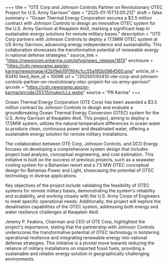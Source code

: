 +++
title = "OTE Corp and Johnson Controls Partner on Revolutionary OTEC Project for U.S. Army Garrison"
date = "2025-01-15T13:05:21Z"
draft = false
summary = "Ocean Thermal Energy Corporation secures a $3.5 million contract with Johnson Controls to design an innovative OTEC system for the U.S. Army Garrison at Kwajalein Atoll, marking a significant leap in sustainable energy solutions for remote military bases."
description = "OTE Corp partners with Johnson Controls to deploy a 17.5MW OTEC system at US Army Garrison, advancing energy independence and sustainability. This collaboration showcases the transformative potential of renewable energy in national defense strategies."
source_link = "https://newsroom.prkarma.com/jpfvg/news_release/1613"
enclosure = "https://cdn.newsramp.app/pr-karma/newsimage/42bf9eb1911f64c1cc55a185b0864560.png"
article_id = 93410
feed_item_id = 10096
url = "/202501/93410-ote-corp-and-johnson-controls-partner-on-revolutionary-otec-project-for-us-army-garrison"
qrcode = "https://cdn.newsramp.app/pr-karma/qrcode/251/15/nukecLLz.webp"
source = "PR Karma"
+++

<p>Ocean Thermal Energy Corporation (OTE Corp) has been awarded a $3.5 million contract by Johnson Controls to design and evaluate a groundbreaking Ocean Thermal Energy Conversion (OTEC) system for the U.S. Army Garrison at Kwajalein Atoll. This project, aiming to deploy a 17.5MW system, utilizes the natural temperature differences in ocean water to produce clean, continuous power and desalinated water, offering a sustainable energy solution for remote military installations.</p><p>The collaboration between OTE Corp, Johnson Controls, and DCO Energy focuses on developing a comprehensive system design that includes project load analysis, conceptual engineering, and cost estimation. This initiative is built on the success of previous projects, such as a seawater cooling system for a Bahamian resort and a 7.5 MW OTEC conceptual design for Bahamas Power and Light, showcasing the potential of OTEC technology in diverse applications.</p><p>Key objectives of the project include validating the feasibility of OTEC systems for remote military bases, demonstrating the system's reliability and scalability, and working closely with the U.S. Army Corps of Engineers to meet specific operational needs. Additionally, the project will explore the desalination capabilities of the OTEC system, addressing both energy and water resilience challenges at Kwajalein Atoll.</p><p>Jeremy P. Feakins, Chairman and CEO of OTE Corp, highlighted the project's importance, stating that the partnership with Johnson Controls underscores the transformative potential of OTEC technology in bolstering operational resilience and integrating renewable energy into national defense strategies. This initiative is a pivotal move towards reducing the reliance of military installations on imported fossil fuels, providing a sustainable and reliable energy solution in geographically challenging environments.</p>